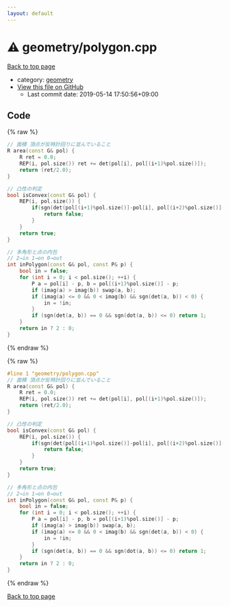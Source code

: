 ```yaml
---
layout: default
---
```


<!-- mathjax config similar to math.stackexchange -->
<script type="text/javascript" async
  src="https://cdnjs.cloudflare.com/ajax/libs/mathjax/2.7.5/MathJax.js?config=TeX-MML-AM_CHTML">
</script>
<script type="text/x-mathjax-config">
  MathJax.Hub.Config({
    TeX: { equationNumbers: { autoNumber: "AMS" }},
    tex2jax: {
      inlineMath: [ ['$','$'] ],
      processEscapes: true
    },
    "HTML-CSS": { matchFontHeight: false },
    displayAlign: "left",
    displayIndent: "2em"
  });
</script>

<script type="text/javascript" src="https://cdnjs.cloudflare.com/ajax/libs/jquery/3.4.1/jquery.min.js"></script>
<script src="https://cdn.jsdelivr.net/npm/jquery-balloon-js@1.1.2/jquery.balloon.min.js" integrity="sha256-ZEYs9VrgAeNuPvs15E39OsyOJaIkXEEt10fzxJ20+2I=" crossorigin="anonymous"></script>
<script type="text/javascript" src="../../assets/js/copy-button.js"></script>
<link rel="stylesheet" href="../../assets/css/copy-button.css" />


# :warning: geometry/polygon.cpp

<a href="../../index.html">Back to top page</a>

* category: <a href="../../index.html#ed7daeb157cd9b31e53896ad3c771a26">geometry</a>
* <a href="{{ site.github.repository_url }}/blob/master/geometry/polygon.cpp">View this file on GitHub</a>
    - Last commit date: 2019-05-14 17:50:56+09:00




## Code

<a id="unbundled"></a>
{% raw %}
```cpp
// 面積 頂点が反時計回りに並んでいること
R area(const G& pol) {
    R ret = 0.0;
    REP(i, pol.size()) ret += det(pol[i], pol[(i+1)%pol.size()]);
    return (ret/2.0);
}

// 凸性の判定
bool isConvex(const G& pol) {
    REP(i, pol.size()) {
        if(sgn(det(pol[(i+1)%pol.size()]-pol[i], pol[(i+2)%pol.size()]-pol[i])) < 0) {
            return false;
        }
    }
    return true;
}

// 多角形と点の内包
// 2→in 1→on 0→out
int inPolygon(const G& pol, const P& p) {
    bool in = false;
    for (int i = 0; i < pol.size(); ++i) {
        P a = pol[i] - p, b = pol[(i+1)%pol.size()] - p;
        if (imag(a) > imag(b)) swap(a, b);
        if (imag(a) <= 0 && 0 < imag(b) && sgn(det(a, b)) < 0) {
            in = !in;
        }
        if (sgn(det(a, b)) == 0 && sgn(dot(a, b)) <= 0) return 1;
    }
    return in ? 2 : 0;
}
```
{% endraw %}

<a id="bundled"></a>
{% raw %}
```cpp
#line 1 "geometry/polygon.cpp"
// 面積 頂点が反時計回りに並んでいること
R area(const G& pol) {
    R ret = 0.0;
    REP(i, pol.size()) ret += det(pol[i], pol[(i+1)%pol.size()]);
    return (ret/2.0);
}

// 凸性の判定
bool isConvex(const G& pol) {
    REP(i, pol.size()) {
        if(sgn(det(pol[(i+1)%pol.size()]-pol[i], pol[(i+2)%pol.size()]-pol[i])) < 0) {
            return false;
        }
    }
    return true;
}

// 多角形と点の内包
// 2→in 1→on 0→out
int inPolygon(const G& pol, const P& p) {
    bool in = false;
    for (int i = 0; i < pol.size(); ++i) {
        P a = pol[i] - p, b = pol[(i+1)%pol.size()] - p;
        if (imag(a) > imag(b)) swap(a, b);
        if (imag(a) <= 0 && 0 < imag(b) && sgn(det(a, b)) < 0) {
            in = !in;
        }
        if (sgn(det(a, b)) == 0 && sgn(dot(a, b)) <= 0) return 1;
    }
    return in ? 2 : 0;
}
```
{% endraw %}

<a href="../../index.html">Back to top page</a>

